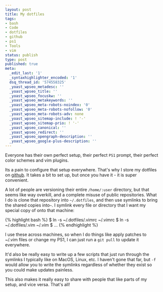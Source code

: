 ```yaml
---
layout: post
title: My dotfiles
tags:
- bash
- Code
- dotfiles
- github
- ps1
- Tools
- vim
status: publish
type: post
published: true
meta:
  _edit_last: '1'
  _syntaxhighlighter_encoded: '1'
  dsq_thread_id: '574558325'
  _yoast_wpseo_metadesc: ''
  _yoast_wpseo_title: ''
  _yoast_wpseo_focuskw: ''
  _yoast_wpseo_metakeywords: ''
  _yoast_wpseo_meta-robots-noindex: '0'
  _yoast_wpseo_meta-robots-nofollow: '0'
  _yoast_wpseo_meta-robots-adv: none
  _yoast_wpseo_sitemap-include: ! '-'
  _yoast_wpseo_sitemap-prio: ! '-'
  _yoast_wpseo_canonical: ''
  _yoast_wpseo_redirect: ''
  _yoast_wpseo_opengraph-description: ''
  _yoast_wpseo_google-plus-description: ''
---
```

Everyone has their own perfect setup, their perfect <code>PS1</code> prompt, their perfect color schemes and vim plugins.

Its a pain to configure that setup everywhere. That's why I store my dotfiles on <a href="https://github.com/seejohnrun/dotfiles">github</a>. It takes a bit to set up, but once you have it - it is super convenient.

A lot of people are versioning their entire <code>/home/:user</code> directory, but that seems like way overkill, and a complete misuse of public repositories. What I do is clone that repository into <code>~/.dotfiles</code>, and then use symlinks to bring the shared copies into<code>~</code>. I symlink every file or directory that I want my special copy of onto that machine:

{% highlight bash %}
$ ln -s ~/.dotfiles/.vimrc ~/.vimrc
$ ln -s ~/.dotfiles/.vim ~/.vim
$ ...
{% endhighlight %}

I use these across machines, so when I do things like apply patches to ~/.vim files or change my PS1, I can just run a <code>git pull</code> to update it everywhere.

It'd also be really easy to write up a few scripts that just run through the symlinks I typically like on MacOS, Linux, etc. I haven't gone that far, but <code>-f</code> would allow you to write the symlinks regardless of whether they exist so you could make updates painless.

This also makes it really easy to share with people that like parts of my setup, and vice versa. That's all!
